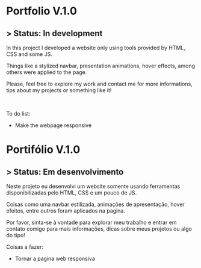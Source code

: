 <html>
  
  <h1>Portfolio V.1.0</h1>

  ## > Status: In development

  <p>In this project I developed a website only using tools provided by HTML, CSS and some JS.</p>
  <p>Things like a stylized navbar, presentation animations, hover effects, among others were applied to the page.</p>
  <p>Please, feel free to explore my work and contact me for more informations, tips about my projects or something like it!</p>
  <br>
  <p>To do list:</p>
  <ul>
    <li>Make the webpage responsive</li>
  </ul>


  ##

  <h1>Portifólio V.1.0</h1>

  ## > Status: Em desenvolvimento

  <p>Neste projeto eu desenvolvi um website somente usando ferramentas disponibilizadas pelo HTML, CSS e um pouco de JS.</p>
  <p>Coisas como uma navbar estilizada, animações de apresentação, hover efeitos, entre outros foram aplicados na pagina.</p>
  <p>Por favor, sinta-se à vontade para explorar meu trabalho e entrar em contato comigo para mais informações, dicas sobre meus projetos ou algo do tipo!</p>
  
  <p>Coisas a fazer:</p>
  <ul>
    <li>Tornar a pagina web responsiva</li>
  </ul>
  
  ##

  </hmtl>
